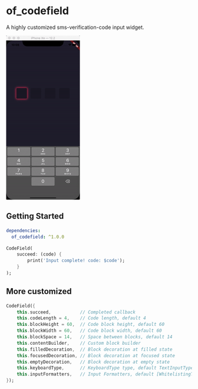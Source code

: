 # of_codefield

A highly customized sms-verification-code input widget.

![DEMO GIF](./demo.gif)

## Getting Started

```yaml
dependencies:
  of_codefield: ^1.0.0
```

```dart
CodeField(
    succeed: (code) {
        print('Input complete! code: $code');
    }
);
```

## More customized

```dart
CodeField({
    this.succeed,           // Completed callback
    this.codeLength = 4,    // Code length, default 4
    this.blockHeight = 60,  // Code block height, default 60
    this.blockWidth = 60,   // Code block width, default 60
    this.blockSpace = 14,   // Space between blocks, default 14
    this.contentBuilder,    // Custom block builder
    this.filledDecoration,  // Block decoration at filled state
    this.focusedDecoration, // Block decoration at focused state
    this.emptyDecoration,   // Block decoration at empty state
    this.keyboardType,      // KeyboardType type, default TextInputType.number
    this.inputFormatters,   // Input Formatters, default [WhitelistingTextInputFormatter.digitsOnly]
});
```